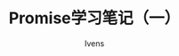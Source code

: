 ---
layout: post
title: "Promise学习笔记（一）"
subtitle: ''
author: "Ivens"
header-mask: 0.2
header-img: "img/in-post/2019-11-14/th.jpg"
hidden: true
tags:
  - 前端学习笔记
---